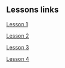 ## Lessons links

[Lesson 1](https://github.com/amtoss-study/react-demo-2/blob/master/materials/Lesson1.md)

[Lesson 2](https://github.com/amtoss-study/react-demo-2/blob/master/materials/Lesson2.md)

[Lesson 3](https://github.com/amtoss-study/react-demo-2/blob/master/materials/Lesson3.md)

[Lesson 4](https://github.com/amtoss-study/react-demo-2/blob/master/materials/Lesson4.md)
